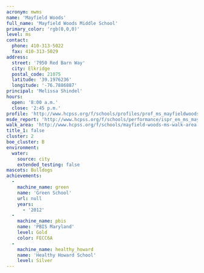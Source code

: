 ```yaml
---
acronym: mwms
name: 'Mayfield Woods'
full_name: 'Mayfield Woods Middle School'
primary_color: 'rgb(0,0,0)'
level: ms
contact:
  phone: 410-313-5022
  fax: 410-313-5029
address:
  street: '7950 Red Barn Way'
  city: Elkridge
  postal_code: 21075
  latitude: '39.1976236'
  longitude: '-76.7886887'
principal: 'Melissa Shindel'
hours:
  open: '8:00 a.m.'
  close: '2:45 p.m.'
profile: 'http://www.hcpss.org/f/schools/profiles/prof_ms_mayfieldwoods.pdf'
msde_report: 'http://www.hcpss.org/f/schools/performance/ispr_en_ms_mayfieldwoods.pdf'
walk_area: 'http://www.hcpss.org/f/schools/mayfield-woods-ms-walk-area.pdf'
title_1: false
cluster: 2
boe_cluster: B
environment:
  water:
    source: city
    extended_testing: false
mascots: Bulldogs
achievements:
  -
    machine_name: green
    name: 'Green School'
    url: null
    years:
      - '2012'
  -
    machine_name: pbis
    name: 'PBIS Maryland'
    level: Gold
    color: FECC6A
  -
    machine_name: healthy_howard
    name: 'Healthy Howard School'
    level: Silver
---
```

